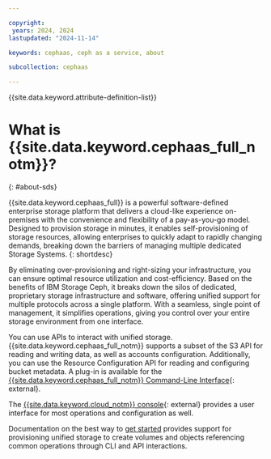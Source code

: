```yaml
---

copyright:
 years: 2024, 2024
lastupdated: "2024-11-14"

keywords: cephaas, ceph as a service, about

subcollection: cephaas

---
```

{{site.data.keyword.attribute-definition-list}}


# What is {{site.data.keyword.cephaas_full_notm}}?
{: #about-sds}

{{site.data.keyword.cephaas_full}} is a powerful software-defined enterprise storage platform that delivers a cloud-like experience on-premises with the convenience and flexibility of a pay-as-you-go model. Designed to provision storage in minutes, it enables self-provisioning of storage resources, allowing enterprises to quickly adapt to rapidly changing demands, breaking down the barriers of managing multiple dedicated Storage Systems.
{: shortdesc}

By eliminating over-provisioning and right-sizing your infrastructure, you can ensure optimal resource utilization and cost-efficiency. Based on the benefits of IBM Storage Ceph, it breaks down the silos of dedicated, proprietary storage infrastructure and software, offering unified support for multiple protocols across a single platform. With a seamless, single point of management, it simplifies operations, giving you control over your entire storage environment from one interface.


You can use APIs to interact with unified storage. {{site.data.keyword.cephaas_full_notm}} supports a subset of the S3 API for reading and writing data, as well as accounts configuration. Additionally, you can use the Resource Configuration API for reading and configuring bucket metadata.  A plug-in is available for the [{{site.data.keyword.cephaas_full_notm}} Command-Line Interface](/docs/cephaas?topic=cephaas-ic-sds-cli-reference#ic-sds-installation){: external}.

The [{{site.data.keyword.cloud_notm}} console](https://cloud.ibm.com/){: external} provides a user interface for most operations and configuration as well.




Documentation on the best way to [get started](/docs/cephaas?topic=cephaas-getting-started) provides support for provisioning unified storage to create volumes and objects referencing common operations through CLI and API interactions.
